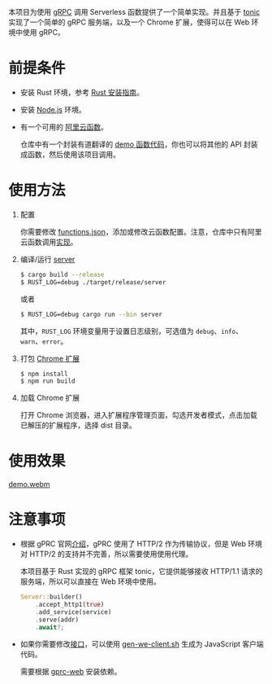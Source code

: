 本项目为使用 [gRPC](https://grpc.io/) 调用 Serverless 函数提供了一个简单实现。并且基于 [tonic](https://crates.io/crates/tonic) 实现了一个简单的 gRPC 服务端，以及一个 Chrome 扩展，使得可以在 Web 环境中使用 gRPC。

# 前提条件

- 安装 Rust 环境，参考 [Rust 安装指南](https://www.rust-lang.org/tools/install)。

- 安装 [Node.js](https://nodejs.org/en/) 环境。

- 有一个可用的 [阿里云函数](https://fcnext.console.aliyun.com/)。

    仓库中有一个封装有道翻译的 [demo 函数代码](/ai_assistant/cloudfunc_demo/aliyun_translation.py)，你也可以将其他的 API 封装成函数，然后使用该项目调用。

# 使用方法

1. 配置

    你需要修改 [functions.json](/functions.json)，添加或修改云函数配置。注意，仓库中只有阿里云函数调用[实现](/middleware/src/func/spec_func.rs)。

2. 编译/运行 [server](/ai_assistant/src/server.rs)

    ```bash
    $ cargo build --release 
    $ RUST_LOG=debug ./target/release/server
    ```

    或者

    ```bash
    $ RUST_LOG=debug cargo run --bin server
    ```

    其中，`RUST_LOG` 环境变量用于设置日志级别，可选值为 `debug`、`info`、`warn`、`error`。

3. 打包 [Chrome 扩展](/ai_assistant/extension/ai-assistant/)

    ```bash
    $ npm install
    $ npm run build
    ```
4. 加载 Chrome 扩展

    打开 Chrome 浏览器，进入扩展程序管理页面，勾选开发者模式，点击加载已解压的扩展程序，选择 dist 目录。

# 使用效果

[demo.webm](https://github.com/nooralu/rpc-cloudfunc-middleware/assets/76510310/4dd82ddd-1197-44a5-975b-ffdde7a1e409)

# 注意事项

- 根据 gPRC 官网[介绍](https://grpc.io/docs/platforms/web/)，gPRC 使用了 HTTP/2 作为传输协议，但是 Web 环境对 HTTP/2 的支持并不完善，所以需要使用使用代理。

    本项目基于 Rust 实现的 gRPC 框架 tonic，它提供能够接收 HTTP/1.1 请求的服务端，所以可以直接在 Web 环境中使用。

    ```rust
    Server::builder()
        .accept_http1(true)
        .add_service(service)
        .serve(addr)
        .await?;
    ```

- 如果你需要修改[接口](/ai_assistant/proto/cloudrpc.proto)，可以使用 [gen-we-client.sh](/gen-web-client.sh) 生成为 JavaScript 客户端代码。

    需要根据 [gprc-web](https://github.com/grpc/grpc-web) 安装依赖。
    
